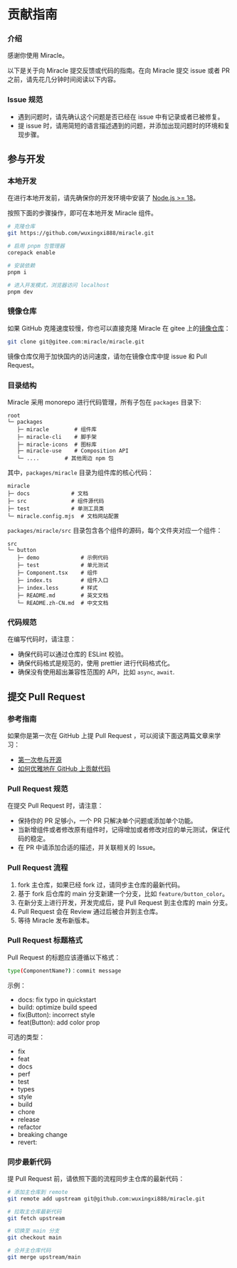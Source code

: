 # 贡献指南

### 介绍

感谢你使用 Miracle。

以下是关于向 Miracle 提交反馈或代码的指南。在向 Miracle 提交 issue 或者 PR 之前，请先花几分钟时间阅读以下内容。

### Issue 规范

-   遇到问题时，请先确认这个问题是否已经在 issue 中有记录或者已被修复。
-   提 issue 时，请用简短的语言描述遇到的问题，并添加出现问题时的环境和复现步骤。

## 参与开发

### 本地开发

在进行本地开发前，请先确保你的开发环境中安装了 [Node.js >= 18](https://nodejs.org)。

按照下面的步骤操作，即可在本地开发 Miracle 组件。

```bash
# 克隆仓库
git https://github.com/wuxingxi888/miracle.git

# 启用 pnpm 包管理器
corepack enable

# 安装依赖
pnpm i

# 进入开发模式，浏览器访问 localhost
pnpm dev
```

### 镜像仓库

如果 GitHub 克隆速度较慢，你也可以直接克隆 Miracle 在 gitee 上的[镜像仓库](https://gitee.com/miracle/miracle)：

```bash
git clone git@gitee.com:miracle/miracle.git
```

镜像仓库仅用于加快国内的访问速度，请勿在镜像仓库中提 issue 和 Pull Request。

### 目录结构

Miracle 采用 monorepo 进行代码管理，所有子包在 `packages` 目录下:

```
root
└─ packages
   ├─ miracle        # 组件库
   ├─ miracle-cli    # 脚手架
   ├─ miracle-icons  # 图标库
   ├─ miracle-use    # Composition API
   └─ ....        # 其他周边 npm 包
```

其中，`packages/miracle` 目录为组件库的核心代码：

```
miracle
├─ docs             # 文档
├─ src              # 组件源代码
├─ test             # 单测工具类
└─ miracle.config.mjs  # 文档网站配置
```

`packages/miracle/src` 目录包含各个组件的源码，每个文件夹对应一个组件：

```
src
└─ button
   ├─ demo             # 示例代码
   ├─ test             # 单元测试
   ├─ Component.tsx    # 组件
   ├─ index.ts         # 组件入口
   ├─ index.less       # 样式
   ├─ README.md        # 英文文档
   └─ README.zh-CN.md  # 中文文档
```

### 代码规范

在编写代码时，请注意：

-   确保代码可以通过仓库的 ESLint 校验。
-   确保代码格式是规范的，使用 prettier 进行代码格式化。
-   确保没有使用超出兼容性范围的 API，比如 `async`, `await`.

## 提交 Pull Request

### 参考指南

如果你是第一次在 GitHub 上提 Pull Request ，可以阅读下面这两篇文章来学习：

-   [第一次参与开源](https://github.com/firstcontributions/first-contributions/blob/main/translations/README.zh-cn.md)
-   [如何优雅地在 GitHub 上贡献代码](https://segmentfault.com/a/1190000000736629)

### Pull Request 规范

在提交 Pull Request 时，请注意：

-   保持你的 PR 足够小，一个 PR 只解决单个问题或添加单个功能。
-   当新增组件或者修改原有组件时，记得增加或者修改对应的单元测试，保证代码的稳定。
-   在 PR 中请添加合适的描述，并关联相关的 Issue。

### Pull Request 流程

1. fork 主仓库，如果已经 fork 过，请同步主仓库的最新代码。
2. 基于 fork 后仓库的 main 分支新建一个分支，比如 `feature/button_color`。
3. 在新分支上进行开发，开发完成后，提 Pull Request 到主仓库的 main 分支。
4. Pull Request 会在 Review 通过后被合并到主仓库。
5. 等待 Miracle 发布新版本。

### Pull Request 标题格式

Pull Request 的标题应该遵循以下格式：

```bash
type(ComponentName?)：commit message
```

示例：

-   docs: fix typo in quickstart
-   build: optimize build speed
-   fix(Button): incorrect style
-   feat(Button): add color prop

可选的类型：

-   fix
-   feat
-   docs
-   perf
-   test
-   types
-   style
-   build
-   chore
-   release
-   refactor
-   breaking change
-   revert:

### 同步最新代码

提 Pull Request 前，请依照下面的流程同步主仓库的最新代码：

```bash
# 添加主仓库到 remote
git remote add upstream git@github.com:wuxingxi888/miracle.git

# 拉取主仓库最新代码
git fetch upstream

# 切换至 main 分支
git checkout main

# 合并主仓库代码
git merge upstream/main
```
